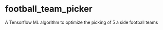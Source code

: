 # football_team_picker
A Tensorflow ML algorithm to optimize the picking of 5 a side football teams
